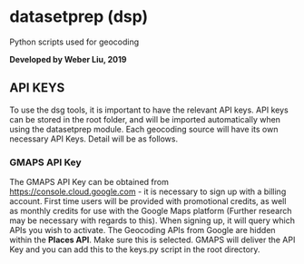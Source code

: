 # datasetprep (dsp)
Python scripts used for geocoding

**Developed by Weber Liu, 2019**

## API KEYS
To use the dsg tools, it is important to have the relevant API keys. API keys can be stored in the root folder, and will be imported automatically when using the datasetprep module. Each geocoding source will have its own necessary API Keys. Detail will be as follows.
### GMAPS API Key
The GMAPS API Key can be obtained from https://console.cloud.google.com - it is necessary to sign up with a billing account. First time users will be provided with promotional credits, as well as monthly credits for use with the Google Maps platform (Further research may be necessary with regards to this). When signing up, it will query which APIs you wish to activate. The Geocoding APIs from Google are hidden within the **Places API**. Make sure this is selected.
GMAPS will deliver the API Key and you can add this to the keys.py script in the root directory. 